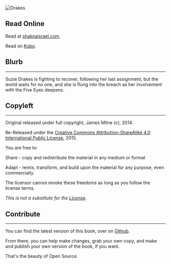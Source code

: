 ![Drakes](https://shakna-israel.github.io/drakes/img/frontCover.jpg)

## Read Online

Read at [shaknaisrael.com](https://shakna-israel.github.io/drakes-the-five-eyes).

Read on [Kobo](https://store.kobobooks.com/en-US/ebook/drakes-the-five-eyes).

## Blurb
----

Suzie Drakes is fighting to recover, following her last assignment, but the world waits for no one, and she is flung into the breach as her involvement with the Five Eyes deepens.

## Copyleft
----

Original released under full copyright, James Milne (c), 2014.

Re-Released under the [Creative Commons Attribution-ShareAlike 4.0 International Public License](https://creativecommons.org/licenses/by-sa/4.0/legalcode), 2015. 

You are free to: 

Share - copy and redistribute the material in any medium or format 

Adapt - remix, transform, and build upon the material for any purpose, even commercially. 

The licensor cannot revoke these freedoms as long as you follow the license terms. 

*This is not a substitute for the [License](https://creativecommons.org/licenses/by-sa/4.0/legalcode).*

## Contribute
---- 

You can find the latest version of this book, over on [Github](https://github.com/shakna-israel/drakes). 

From there, you can help make changes, grab your own copy, and make and publish your own version of the book, if you want. 

That's the beauty of Open Source.
